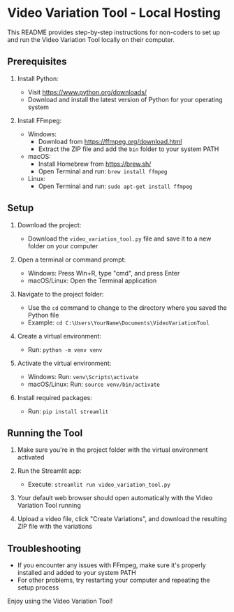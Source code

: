 # Video Variation Tool - Local Hosting

This README provides step-by-step instructions for non-coders to set up and run the Video Variation Tool locally on their computer.

## Prerequisites

1. Install Python:
   - Visit https://www.python.org/downloads/
   - Download and install the latest version of Python for your operating system

2. Install FFmpeg:
   - Windows: 
     - Download from https://ffmpeg.org/download.html
     - Extract the ZIP file and add the `bin` folder to your system PATH
   - macOS:
     - Install Homebrew from https://brew.sh/
     - Open Terminal and run: `brew install ffmpeg`
   - Linux:
     - Open Terminal and run: `sudo apt-get install ffmpeg`

## Setup

1. Download the project:
   - Download the `video_variation_tool.py` file and save it to a new folder on your computer

2. Open a terminal or command prompt:
   - Windows: Press Win+R, type "cmd", and press Enter
   - macOS/Linux: Open the Terminal application

3. Navigate to the project folder:
   - Use the `cd` command to change to the directory where you saved the Python file
   - Example: `cd C:\Users\YourName\Documents\VideoVariationTool`

4. Create a virtual environment:
   - Run: `python -m venv venv`

5. Activate the virtual environment:
   - Windows: Run: `venv\Scripts\activate`
   - macOS/Linux: Run: `source venv/bin/activate`

6. Install required packages:
   - Run: `pip install streamlit`

## Running the Tool

1. Make sure you're in the project folder with the virtual environment activated

2. Run the Streamlit app:
   - Execute: `streamlit run video_variation_tool.py`

3. Your default web browser should open automatically with the Video Variation Tool running

4. Upload a video file, click "Create Variations", and download the resulting ZIP file with the variations

## Troubleshooting

- If you encounter any issues with FFmpeg, make sure it's properly installed and added to your system PATH
- For other problems, try restarting your computer and repeating the setup process

Enjoy using the Video Variation Tool!
